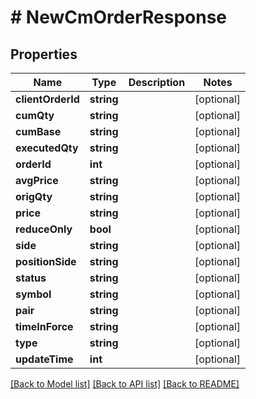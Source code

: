 # # NewCmOrderResponse

## Properties

Name | Type | Description | Notes
------------ | ------------- | ------------- | -------------
**clientOrderId** | **string** |  | [optional]
**cumQty** | **string** |  | [optional]
**cumBase** | **string** |  | [optional]
**executedQty** | **string** |  | [optional]
**orderId** | **int** |  | [optional]
**avgPrice** | **string** |  | [optional]
**origQty** | **string** |  | [optional]
**price** | **string** |  | [optional]
**reduceOnly** | **bool** |  | [optional]
**side** | **string** |  | [optional]
**positionSide** | **string** |  | [optional]
**status** | **string** |  | [optional]
**symbol** | **string** |  | [optional]
**pair** | **string** |  | [optional]
**timeInForce** | **string** |  | [optional]
**type** | **string** |  | [optional]
**updateTime** | **int** |  | [optional]

[[Back to Model list]](../../README.md#models) [[Back to API list]](../../README.md#endpoints) [[Back to README]](../../README.md)
